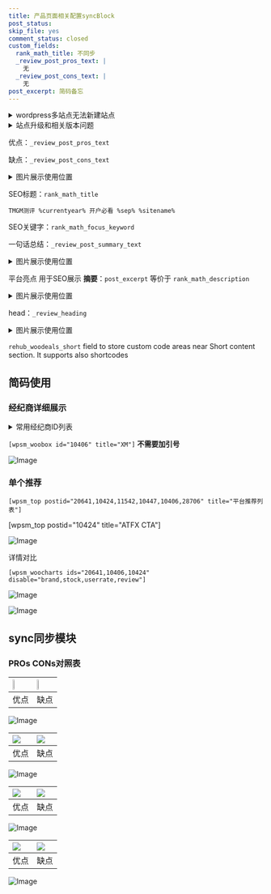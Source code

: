 ```yaml
---
title: 产品页面相关配置syncBlock
post_status: 
skip_file: yes
comment_status: closed
custom_fields:
  rank_math_title: 不同步
  _review_post_pros_text: |
    无
  _review_post_cons_text: |
    无
post_excerpt: 简码备忘
---
```

<details><summary>wordpress多站点无法新建站点</summary>

<li>和报错需要清理cookies一样的原因</li>
<li>wp-config.php里面<code>define( 'SUBDOMAIN_INSTALL', false );//子域名安装</code></li>
<li>新建子站点是用<code>define( 'SUBDOMAIN_INSTALL', true);//子域名安装</code> 完成以后，改成<code>false</code></li>
</details>

<details><summary>站点升级和相关版本问题</summary>

<p>wordpress：5.9.9
woocommerce：7.5.1
出现问题的地方：主题选项里面>><strong>Product layout >>compact style</strong></p>
<p>如何出现没有用过的字段 导致无法保存。先导出配置 然后进行修改，后面再次恢复即可。</p>
<p>出现部分字段无法显示时，需要返回默认布局后，对产品进行保存就好了。</p>
<p></p>
</details>

优点：`_review_post_pros_text`

缺点：`_review_post_cons_text`

<details><summary>图片展示使用位置</summary>

<img src="https://prod-files-secure.s3.us-west-2.amazonaws.com/39ed1227-6d7d-4570-be36-9ccd4a2c4241/f51d3d83-55d4-4bdf-9604-f37ec77ab556/Untitled.png?X-Amz-Algorithm=AWS4-HMAC-SHA256&X-Amz-Content-Sha256=UNSIGNED-PAYLOAD&X-Amz-Credential=ASIAZI2LB46625I5RP37%2F20250310%2Fus-west-2%2Fs3%2Faws4_request&X-Amz-Date=20250310T165526Z&X-Amz-Expires=3600&X-Amz-Security-Token=IQoJb3JpZ2luX2VjEEkaCXVzLXdlc3QtMiJGMEQCIHeV0YOjjhr4aSHSlv5eTlDsE1v6EX5gKB9ReZnbfbYGAiBe%2F3Z0WJ0BJ83RzWFqQkfO%2FQ7r0bolcmqmTrV8WqTdBSqIBAiS%2F%2F%2F%2F%2F%2F%2F%2F%2F%2F8BEAAaDDYzNzQyMzE4MzgwNSIM2DFZhLn8bsBpjYx8KtwDtMvOV%2FgDG3eb2rceJW4vFinUk3CiMuRrKKK%2B84TFXr3k1QgBEblQKESn0PZTHwYhudmuJ38QB6jDQ5%2FxUtnvdF0w2kbAuwZ68DOpAEnINbtCD7t7j1w4Pb8QPQqWLTWG0fgjCicHXhdqcf5Tb3RjxqxutnC5y0Rz3vku7sB9wuG2ASy%2F%2FSWDBr2yrlZF%2FpBFqHetGrDbGBUiWBWnozfYVoAT8GkeCKmofZI953bL0m5gVhcWDkSnl%2FImQKnp99tf8%2BMB7uQlwM3%2FQ2Jd5l5cEuumkFpBi5vGjLHwo6JcDhO5SJ%2B8R9aTrnrWP7JkYwov5AF9mIH3yv2%2F6edpRJYbRRikhtLrO5GWCwV4brTcbwqDsIG2tvsBlZdkfdVIib002%2F7DKtVYuNHakt%2BzUfLQQHnwXlCBg%2BmZ5HzqYdcrPzOIY2V71nqBM5ReEGWSXs9G%2FS5%2BdplzFCawV2el%2B43Lx7683MAGqa4WI0Bj3jmoYgoS48SJVv0YBBNrAD30T5r6APb7dV%2BndYz67F%2BDu%2FwmPDuxjW6IhGrBi4GYerRUFGufToNaLEP%2FjeeYUGQZ0w8KGiJnVKDUfe2WGJw48Dzwtj18METAXsjK6ypWAtlwCHkdK8I89x8625QGZnQwy6i8vgY6pgGq86tt3JrDWrXef15l2wDPrL3wInaeJafUlf8DnEeHU1N5oFidJ%2BUJy8DxAnSL6AC659Exp1WlyDCtw8QlenTIN4Jchc1CdDJLovXgFhmIhHmqU0Up6x3anZV0uB3ViH1zvt2oluwLidvAr9QxfsKBcWxFwzj%2FgdJDuyxWorL1BNCDMvKUdLk86EVuIBsBXg3D7ldLfHoeuUfBynICKvt3fTtt3U2y&X-Amz-Signature=d494bd38fffa0a601e4e39e940041b342de36be03151d2181df602c5f5a05442&X-Amz-SignedHeaders=host&x-id=GetObject" alt="Image">
</details>

SEO标题：`rank_math_title`

`TMGM测评 %currentyear% 开户必看 %sep% %sitename%`

SEO关键字：`rank_math_focus_keyword`

一句话总结：`_review_post_summary_text`

<details><summary>图片展示使用位置</summary>

<img src="https://prod-files-secure.s3.us-west-2.amazonaws.com/39ed1227-6d7d-4570-be36-9ccd4a2c4241/4b96a922-296c-4f4e-8630-d1c870cbce01/Untitled.png?X-Amz-Algorithm=AWS4-HMAC-SHA256&X-Amz-Content-Sha256=UNSIGNED-PAYLOAD&X-Amz-Credential=ASIAZI2LB46647A5AS4H%2F20250310%2Fus-west-2%2Fs3%2Faws4_request&X-Amz-Date=20250310T165526Z&X-Amz-Expires=3600&X-Amz-Security-Token=IQoJb3JpZ2luX2VjEEkaCXVzLXdlc3QtMiJHMEUCICBy4f3wwmJYpQFzvQOSkBY6rvi6nFY3jwtMQ99CtJWLAiEAxOYLuy97FNSo4mtKyZifQHfg35AU%2BYg%2F3cCb2szLniwqiAQIkv%2F%2F%2F%2F%2F%2F%2F%2F%2F%2FARAAGgw2Mzc0MjMxODM4MDUiDDwec63smcWgpHKB4SrcA7uP3fTbSAILMpWXlUGWVmE34j1HXChy864an47maTbUpSVHFJ8gIUcTbvrchZUoGFMhb9QR%2F0kuG%2BH48IeMuFEsR2GENVw%2FwwhxG7NzWvNTT%2FDyqFJKuKhDTLmMRvSY8xuqhjF9Plx6wmpd5ZcKiVOZfQYXabD85n%2Bk7GnzWvCoWVHq%2F1KNasGgREkfZeapBMwg0NdpW0%2FgekxekCXYUWJ%2BCTf2oZvOzpElF8X3i64tR3er9cR0ShnF6EUGU0gbJM7%2BX5N70Mp5rFao%2FWNs0AIypMoRYar%2FiHwxIX8iszhIIibFr7tw6A9HFp0FjxMdUUAOaORBjGF6kEB84FZs8C0llHnmSJl9BAnDJI5mTE3oYvQWMMGnBjlWh%2F8IKUOgXJg9aHMqm61oaKJ8P4MgOew3PYQEW%2BpEFjhE7QgOTKS26w9FqkU95mm26ISiL4aLnll9%2FURjBspb2GFa7JN7pwe%2BJ726fKQgcsQyMkoQHCMjFOrZ1HMARabOZG7V32jl%2BKlPWQMuMKskfhW0mkVSqcfqwSRvKGkKTnyFfRkS8WiwYfyIvujf0yPBuU4m0EN3o%2FTsehpDYTH2%2Bc42fyvGnF1S0R51i6G2Zb3T%2FfNVzJKOEs5qtI%2F5usQ8dwTqMLmovL4GOqUBWtRg7nndHDSNitYr8GYrNnS2orVvapjTsqqouFPlwIDTNjhTwuFq2ctka4J3wiohdWsPN6GIhbC69ftqttfWEeZrM%2BNtlE9UoFb43dHKE74y5eGWMnr%2Bg1IoRUycSKmAkoYR4QitclNi2bgee9xeGbOFxQ53HV1Q79x7Q6nqZRdxDiWRV7OdI2tiN8SdUR1nHI%2B7K9VISA2wP4dN4Ak2tXGhQskl&X-Amz-Signature=88ef42854333e39718f05eb8404b257f8030e8f4d094f26465bbc9e3a9064b34&X-Amz-SignedHeaders=host&x-id=GetObject" alt="Image">
</details>

平台亮点 用于SEO展示 **摘要**：`post_excerpt`  等价于 `rank_math_description`

<details><summary>图片展示使用位置</summary>

<img src="https://prod-files-secure.s3.us-west-2.amazonaws.com/39ed1227-6d7d-4570-be36-9ccd4a2c4241/1ee11f63-b60a-4dfe-a7a7-d58ff23b5d88/Untitled.png?X-Amz-Algorithm=AWS4-HMAC-SHA256&X-Amz-Content-Sha256=UNSIGNED-PAYLOAD&X-Amz-Credential=ASIAZI2LB466RYXO6JD3%2F20250310%2Fus-west-2%2Fs3%2Faws4_request&X-Amz-Date=20250310T165527Z&X-Amz-Expires=3600&X-Amz-Security-Token=IQoJb3JpZ2luX2VjEEkaCXVzLXdlc3QtMiJGMEQCIBPV5dVrL1IsfKOLDDcO0IG%2FeE23rS9eaqj3b8dBl4T3AiAmDcZ2huUAh%2B54JMzGQWmWlIUC1k7vsOCsCsDgVLHrZyqIBAiS%2F%2F%2F%2F%2F%2F%2F%2F%2F%2F8BEAAaDDYzNzQyMzE4MzgwNSIMFIErjrVnBQ8YXfw2KtwDkokp1OoVsFI7FYIQtqQz4ZtQoS7p0TTIw5nvcR4Mh57mtPokIX3ZEHUCtxkhND67O%2F2ZP%2FtoDbvt2FbxZo7VtDOQVfScbM3XUMZci6tqtqCGHtfxlBndoEOLGD3%2BNiglrZlqYfX6jy4xYlNZq3dMUMD%2F9TuV2e99f6U3tbBu5uV8sB9dqDmbEJ16BJ7%2FwL%2B6cmfjzcCXbikaFSs%2F6ScQw4%2FsWcBLxbfCOcBKOlP%2FWcxVUCSFNPGbsXw2NXv3U2z0XxcMcWHM2NTrPcLutdUi%2FPJz4fzAs8oErDa%2FkGqJqN55%2BTFThdwVOz0wdfjhQfqDYOTE3dbmP4bfMa%2BDN4%2BwoJ%2BdudCWwlFD7%2F51zAp5t1ToQKFkvcyNsHi0%2BmcA2g2oJ7%2F%2FNRzl1Af6cSPe8BTbD8Z5Ghjg98FkOhfT1IqU9bgL0YUBYQp6KuRww5W98P4vijDdiUteG6O%2B9yf5GLRn1IlIjaMfjHJmp1D9zE0qhMxJlWvWcoGb3uC83lVvhfZaVuHRLGg%2F5G9Dj6IMrYHmBRyPFfbNztC3XQpgGnSeVkniFkAR5yaTaJQSR1kwpA%2BiHLbqGw4wPtE1ZhCEDOlKZK5%2FSkPiziYdJqWJnGG7KBdwFoU5AenDtVJ2hC0w%2Fqi8vgY6pgHTY%2FC9fdcu%2BBodilKP7zw1%2BzWeRpjBBE%2FTt3BfCNv6%2Fk85%2BMJH8zE%2Ft0HWgZaLEz6slSm%2BGWcLu4%2FVQkGfK82npW8MmzOiOcpWsKOkxNVPtmhnWQab2qdiU9uFGI45yXM%2Bec6pydnORk5kccOfDNroofqDJRBUazgQzsndnF2hfGD7cNOPRl62Hmuqf5BCTxQ6kRU3xGalJegkcJHWnq5u7N%2FgLQUu&X-Amz-Signature=baaa287d551243cf5b60382ac4907e468edf96b03d3f55b6587468d4f3e5ec75&X-Amz-SignedHeaders=host&x-id=GetObject" alt="Image">
<img src="https://prod-files-secure.s3.us-west-2.amazonaws.com/39ed1227-6d7d-4570-be36-9ccd4a2c4241/ad4118b5-78d8-4fbe-801e-3b29b5d99c01/Untitled.png?X-Amz-Algorithm=AWS4-HMAC-SHA256&X-Amz-Content-Sha256=UNSIGNED-PAYLOAD&X-Amz-Credential=ASIAZI2LB466RYXO6JD3%2F20250310%2Fus-west-2%2Fs3%2Faws4_request&X-Amz-Date=20250310T165527Z&X-Amz-Expires=3600&X-Amz-Security-Token=IQoJb3JpZ2luX2VjEEkaCXVzLXdlc3QtMiJGMEQCIBPV5dVrL1IsfKOLDDcO0IG%2FeE23rS9eaqj3b8dBl4T3AiAmDcZ2huUAh%2B54JMzGQWmWlIUC1k7vsOCsCsDgVLHrZyqIBAiS%2F%2F%2F%2F%2F%2F%2F%2F%2F%2F8BEAAaDDYzNzQyMzE4MzgwNSIMFIErjrVnBQ8YXfw2KtwDkokp1OoVsFI7FYIQtqQz4ZtQoS7p0TTIw5nvcR4Mh57mtPokIX3ZEHUCtxkhND67O%2F2ZP%2FtoDbvt2FbxZo7VtDOQVfScbM3XUMZci6tqtqCGHtfxlBndoEOLGD3%2BNiglrZlqYfX6jy4xYlNZq3dMUMD%2F9TuV2e99f6U3tbBu5uV8sB9dqDmbEJ16BJ7%2FwL%2B6cmfjzcCXbikaFSs%2F6ScQw4%2FsWcBLxbfCOcBKOlP%2FWcxVUCSFNPGbsXw2NXv3U2z0XxcMcWHM2NTrPcLutdUi%2FPJz4fzAs8oErDa%2FkGqJqN55%2BTFThdwVOz0wdfjhQfqDYOTE3dbmP4bfMa%2BDN4%2BwoJ%2BdudCWwlFD7%2F51zAp5t1ToQKFkvcyNsHi0%2BmcA2g2oJ7%2F%2FNRzl1Af6cSPe8BTbD8Z5Ghjg98FkOhfT1IqU9bgL0YUBYQp6KuRww5W98P4vijDdiUteG6O%2B9yf5GLRn1IlIjaMfjHJmp1D9zE0qhMxJlWvWcoGb3uC83lVvhfZaVuHRLGg%2F5G9Dj6IMrYHmBRyPFfbNztC3XQpgGnSeVkniFkAR5yaTaJQSR1kwpA%2BiHLbqGw4wPtE1ZhCEDOlKZK5%2FSkPiziYdJqWJnGG7KBdwFoU5AenDtVJ2hC0w%2Fqi8vgY6pgHTY%2FC9fdcu%2BBodilKP7zw1%2BzWeRpjBBE%2FTt3BfCNv6%2Fk85%2BMJH8zE%2Ft0HWgZaLEz6slSm%2BGWcLu4%2FVQkGfK82npW8MmzOiOcpWsKOkxNVPtmhnWQab2qdiU9uFGI45yXM%2Bec6pydnORk5kccOfDNroofqDJRBUazgQzsndnF2hfGD7cNOPRl62Hmuqf5BCTxQ6kRU3xGalJegkcJHWnq5u7N%2FgLQUu&X-Amz-Signature=a95103913448eee6f4b510739c00941e93fa2ff553d96a037de96ef6585aeeb5&X-Amz-SignedHeaders=host&x-id=GetObject" alt="Image">
<img src="https://prod-files-secure.s3.us-west-2.amazonaws.com/39ed1227-6d7d-4570-be36-9ccd4a2c4241/a38cf7c9-a79c-4b64-9e94-13589fe0758b/Untitled.png?X-Amz-Algorithm=AWS4-HMAC-SHA256&X-Amz-Content-Sha256=UNSIGNED-PAYLOAD&X-Amz-Credential=ASIAZI2LB466RYXO6JD3%2F20250310%2Fus-west-2%2Fs3%2Faws4_request&X-Amz-Date=20250310T165527Z&X-Amz-Expires=3600&X-Amz-Security-Token=IQoJb3JpZ2luX2VjEEkaCXVzLXdlc3QtMiJGMEQCIBPV5dVrL1IsfKOLDDcO0IG%2FeE23rS9eaqj3b8dBl4T3AiAmDcZ2huUAh%2B54JMzGQWmWlIUC1k7vsOCsCsDgVLHrZyqIBAiS%2F%2F%2F%2F%2F%2F%2F%2F%2F%2F8BEAAaDDYzNzQyMzE4MzgwNSIMFIErjrVnBQ8YXfw2KtwDkokp1OoVsFI7FYIQtqQz4ZtQoS7p0TTIw5nvcR4Mh57mtPokIX3ZEHUCtxkhND67O%2F2ZP%2FtoDbvt2FbxZo7VtDOQVfScbM3XUMZci6tqtqCGHtfxlBndoEOLGD3%2BNiglrZlqYfX6jy4xYlNZq3dMUMD%2F9TuV2e99f6U3tbBu5uV8sB9dqDmbEJ16BJ7%2FwL%2B6cmfjzcCXbikaFSs%2F6ScQw4%2FsWcBLxbfCOcBKOlP%2FWcxVUCSFNPGbsXw2NXv3U2z0XxcMcWHM2NTrPcLutdUi%2FPJz4fzAs8oErDa%2FkGqJqN55%2BTFThdwVOz0wdfjhQfqDYOTE3dbmP4bfMa%2BDN4%2BwoJ%2BdudCWwlFD7%2F51zAp5t1ToQKFkvcyNsHi0%2BmcA2g2oJ7%2F%2FNRzl1Af6cSPe8BTbD8Z5Ghjg98FkOhfT1IqU9bgL0YUBYQp6KuRww5W98P4vijDdiUteG6O%2B9yf5GLRn1IlIjaMfjHJmp1D9zE0qhMxJlWvWcoGb3uC83lVvhfZaVuHRLGg%2F5G9Dj6IMrYHmBRyPFfbNztC3XQpgGnSeVkniFkAR5yaTaJQSR1kwpA%2BiHLbqGw4wPtE1ZhCEDOlKZK5%2FSkPiziYdJqWJnGG7KBdwFoU5AenDtVJ2hC0w%2Fqi8vgY6pgHTY%2FC9fdcu%2BBodilKP7zw1%2BzWeRpjBBE%2FTt3BfCNv6%2Fk85%2BMJH8zE%2Ft0HWgZaLEz6slSm%2BGWcLu4%2FVQkGfK82npW8MmzOiOcpWsKOkxNVPtmhnWQab2qdiU9uFGI45yXM%2Bec6pydnORk5kccOfDNroofqDJRBUazgQzsndnF2hfGD7cNOPRl62Hmuqf5BCTxQ6kRU3xGalJegkcJHWnq5u7N%2FgLQUu&X-Amz-Signature=09e1da7f976f54c1c93be8de07769d2fc8235e6306bd3c7f8d36f19553419284&X-Amz-SignedHeaders=host&x-id=GetObject" alt="Image">
<img src="https://prod-files-secure.s3.us-west-2.amazonaws.com/39ed1227-6d7d-4570-be36-9ccd4a2c4241/7da6fc1e-d2ac-42ae-8c75-cb5749aa18f6/Untitled.png?X-Amz-Algorithm=AWS4-HMAC-SHA256&X-Amz-Content-Sha256=UNSIGNED-PAYLOAD&X-Amz-Credential=ASIAZI2LB466RYXO6JD3%2F20250310%2Fus-west-2%2Fs3%2Faws4_request&X-Amz-Date=20250310T165527Z&X-Amz-Expires=3600&X-Amz-Security-Token=IQoJb3JpZ2luX2VjEEkaCXVzLXdlc3QtMiJGMEQCIBPV5dVrL1IsfKOLDDcO0IG%2FeE23rS9eaqj3b8dBl4T3AiAmDcZ2huUAh%2B54JMzGQWmWlIUC1k7vsOCsCsDgVLHrZyqIBAiS%2F%2F%2F%2F%2F%2F%2F%2F%2F%2F8BEAAaDDYzNzQyMzE4MzgwNSIMFIErjrVnBQ8YXfw2KtwDkokp1OoVsFI7FYIQtqQz4ZtQoS7p0TTIw5nvcR4Mh57mtPokIX3ZEHUCtxkhND67O%2F2ZP%2FtoDbvt2FbxZo7VtDOQVfScbM3XUMZci6tqtqCGHtfxlBndoEOLGD3%2BNiglrZlqYfX6jy4xYlNZq3dMUMD%2F9TuV2e99f6U3tbBu5uV8sB9dqDmbEJ16BJ7%2FwL%2B6cmfjzcCXbikaFSs%2F6ScQw4%2FsWcBLxbfCOcBKOlP%2FWcxVUCSFNPGbsXw2NXv3U2z0XxcMcWHM2NTrPcLutdUi%2FPJz4fzAs8oErDa%2FkGqJqN55%2BTFThdwVOz0wdfjhQfqDYOTE3dbmP4bfMa%2BDN4%2BwoJ%2BdudCWwlFD7%2F51zAp5t1ToQKFkvcyNsHi0%2BmcA2g2oJ7%2F%2FNRzl1Af6cSPe8BTbD8Z5Ghjg98FkOhfT1IqU9bgL0YUBYQp6KuRww5W98P4vijDdiUteG6O%2B9yf5GLRn1IlIjaMfjHJmp1D9zE0qhMxJlWvWcoGb3uC83lVvhfZaVuHRLGg%2F5G9Dj6IMrYHmBRyPFfbNztC3XQpgGnSeVkniFkAR5yaTaJQSR1kwpA%2BiHLbqGw4wPtE1ZhCEDOlKZK5%2FSkPiziYdJqWJnGG7KBdwFoU5AenDtVJ2hC0w%2Fqi8vgY6pgHTY%2FC9fdcu%2BBodilKP7zw1%2BzWeRpjBBE%2FTt3BfCNv6%2Fk85%2BMJH8zE%2Ft0HWgZaLEz6slSm%2BGWcLu4%2FVQkGfK82npW8MmzOiOcpWsKOkxNVPtmhnWQab2qdiU9uFGI45yXM%2Bec6pydnORk5kccOfDNroofqDJRBUazgQzsndnF2hfGD7cNOPRl62Hmuqf5BCTxQ6kRU3xGalJegkcJHWnq5u7N%2FgLQUu&X-Amz-Signature=5f7b0ed78d5dfd4aa9cfe60eea62e0738620676f45c98184a8e7f5cd4cc02e31&X-Amz-SignedHeaders=host&x-id=GetObject" alt="Image">
<img src="https://prod-files-secure.s3.us-west-2.amazonaws.com/39ed1227-6d7d-4570-be36-9ccd4a2c4241/7e97f40a-eaee-47f5-b2f9-475f96808fa7/Untitled.png?X-Amz-Algorithm=AWS4-HMAC-SHA256&X-Amz-Content-Sha256=UNSIGNED-PAYLOAD&X-Amz-Credential=ASIAZI2LB466RYXO6JD3%2F20250310%2Fus-west-2%2Fs3%2Faws4_request&X-Amz-Date=20250310T165527Z&X-Amz-Expires=3600&X-Amz-Security-Token=IQoJb3JpZ2luX2VjEEkaCXVzLXdlc3QtMiJGMEQCIBPV5dVrL1IsfKOLDDcO0IG%2FeE23rS9eaqj3b8dBl4T3AiAmDcZ2huUAh%2B54JMzGQWmWlIUC1k7vsOCsCsDgVLHrZyqIBAiS%2F%2F%2F%2F%2F%2F%2F%2F%2F%2F8BEAAaDDYzNzQyMzE4MzgwNSIMFIErjrVnBQ8YXfw2KtwDkokp1OoVsFI7FYIQtqQz4ZtQoS7p0TTIw5nvcR4Mh57mtPokIX3ZEHUCtxkhND67O%2F2ZP%2FtoDbvt2FbxZo7VtDOQVfScbM3XUMZci6tqtqCGHtfxlBndoEOLGD3%2BNiglrZlqYfX6jy4xYlNZq3dMUMD%2F9TuV2e99f6U3tbBu5uV8sB9dqDmbEJ16BJ7%2FwL%2B6cmfjzcCXbikaFSs%2F6ScQw4%2FsWcBLxbfCOcBKOlP%2FWcxVUCSFNPGbsXw2NXv3U2z0XxcMcWHM2NTrPcLutdUi%2FPJz4fzAs8oErDa%2FkGqJqN55%2BTFThdwVOz0wdfjhQfqDYOTE3dbmP4bfMa%2BDN4%2BwoJ%2BdudCWwlFD7%2F51zAp5t1ToQKFkvcyNsHi0%2BmcA2g2oJ7%2F%2FNRzl1Af6cSPe8BTbD8Z5Ghjg98FkOhfT1IqU9bgL0YUBYQp6KuRww5W98P4vijDdiUteG6O%2B9yf5GLRn1IlIjaMfjHJmp1D9zE0qhMxJlWvWcoGb3uC83lVvhfZaVuHRLGg%2F5G9Dj6IMrYHmBRyPFfbNztC3XQpgGnSeVkniFkAR5yaTaJQSR1kwpA%2BiHLbqGw4wPtE1ZhCEDOlKZK5%2FSkPiziYdJqWJnGG7KBdwFoU5AenDtVJ2hC0w%2Fqi8vgY6pgHTY%2FC9fdcu%2BBodilKP7zw1%2BzWeRpjBBE%2FTt3BfCNv6%2Fk85%2BMJH8zE%2Ft0HWgZaLEz6slSm%2BGWcLu4%2FVQkGfK82npW8MmzOiOcpWsKOkxNVPtmhnWQab2qdiU9uFGI45yXM%2Bec6pydnORk5kccOfDNroofqDJRBUazgQzsndnF2hfGD7cNOPRl62Hmuqf5BCTxQ6kRU3xGalJegkcJHWnq5u7N%2FgLQUu&X-Amz-Signature=fb9729a5d3fa016474510c49b0d02132cb4fbbfab685bb80d49fb0c31c36201f&X-Amz-SignedHeaders=host&x-id=GetObject" alt="Image">
</details>

head：`_review_heading`

<details><summary>图片展示使用位置</summary>

<img src="https://prod-files-secure.s3.us-west-2.amazonaws.com/39ed1227-6d7d-4570-be36-9ccd4a2c4241/3a4650ad-9887-415c-889a-edd51fa54f27/Untitled.png?X-Amz-Algorithm=AWS4-HMAC-SHA256&X-Amz-Content-Sha256=UNSIGNED-PAYLOAD&X-Amz-Credential=ASIAZI2LB4665T2HWSSM%2F20250310%2Fus-west-2%2Fs3%2Faws4_request&X-Amz-Date=20250310T165527Z&X-Amz-Expires=3600&X-Amz-Security-Token=IQoJb3JpZ2luX2VjEEkaCXVzLXdlc3QtMiJHMEUCIE8BqCTDbjn30JHtBTIMmFio9ScZjWxmvd6INYDUVeXNAiEAvSN9NF0XlsGXRxf%2BBaQdoaUEfR%2BCnnGMWr2sln7hPYEqiAQIkv%2F%2F%2F%2F%2F%2F%2F%2F%2F%2FARAAGgw2Mzc0MjMxODM4MDUiDJFtLGOtQt2sE6z64yrcA7q%2FqNVamyaiSVhdFSa06CGsTG6ZAHOQoLPJIpEHN93vMKx93fFFEtTcij4SKoUs08vdRiAF4L0krEVoeww5Cq8P6DqayDoX9OnATCOevO3fzjk6NQjnkIGi9ydLYavcnRhMbw6bXBLWmriH3KTxjxXL9%2BCsXItyLpAQTvblzxNZwaHWQNKe76UDh5B7emtMdKeXCdIbCURppR5M%2B0h7Kplb%2B5p9Vjsg9hoE89KDIf1bTGBdcCZrS%2FP5zaQ5q%2FOej8esee3q%2Bnu1emvZKQUUmOSxM0SBUk15Q2%2BoKGEr4W16uNOycP4lIgaUQIE9s9rNa0BK%2BMCRY0YmY3XQL0AXdmAuQJrUDjJdtQwBLbayxq6wpbMsxn780Mv47uuAkFn18mavRz5nh7Vae5M2JHXIwSdFdyTzcZs%2FmE%2Fmt4qjpyK9tecHEJ9lIbqklx%2BlOG9A%2Fcpf7iuNm%2BpKD2zgXHdwYMDUOjdwKWNQHk8N9%2Fr%2F8U4%2FtcpJ73irfC6eyrJyO3rYVEAiozV%2F6%2BSY7hWqDFkrQkijuCZ%2FRYahYlC7bTbTXvVlPXoGW6jiQWtVshD4BhjnrbU0IVWDwvHGXhB4PT2N54A3OkoHnFQnSYH1QY%2FbSlCaBbh1VFZzJUZwUPs9MIqpvL4GOqUBQWXiILmO1djS%2BL1FzARiIkulKpRj3K%2F5UZwoWuTZ8yeXrSkDNjtVy0HB39ZmNrRr9cMNVAB9iCcln9atFrR6myydDvWO9w2rD2fsyTc6pzSKaRMXAZIq5xMXSx7JEiPuGtNB6KyDcMyTtxJgflg2CBwDSqaLImk%2B903ccKPvFCrV2PaeTeckIOeis1BamA3T0j0%2Fgd5Egsq6vS7xLNd7%2BfAH6kRl&X-Amz-Signature=7363a35ba72a72df01aa72d74aef3c6dfefe40242ae096a0fc13d3647dc96f8b&X-Amz-SignedHeaders=host&x-id=GetObject" alt="Image">
</details>

`rehub_woodeals_short`	field to store custom code areas near Short content section. It supports also shortcodes



## 简码使用

### 经纪商详细展示

<details><summary>常用经纪商ID列表</summary>

<pre><code class="php">嘉盛 ===> 20641  [wpsm_woobox id="20641" title="嘉盛"]
易信easymarkets ===> 11542  [wpsm_woobox id="11542" title="易信easymarkets"]
ATFX外汇 ===> 10424  [wpsm_woobox id="10424" title="ATFX"]
XM ===> 10406  [wpsm_woobox id="10406" title="XM"]
TMGM ===> 29622  [wpsm_woobox id="29622" title="TMGM"]
HYCM ===> 10447  [wpsm_woobox id="10447" title="HYCM"]
fpmarkets澳福外汇 ===> 20639  [wpsm_woobox id="20639" title="fpmarkets澳福外汇"]</code></pre>
</details>

`[wpsm_woobox id="10406" title="XM"]` **不需要加引号**

![Image](https://prod-files-secure.s3.us-west-2.amazonaws.com/39ed1227-6d7d-4570-be36-9ccd4a2c4241/4f898f9d-0fa7-4e43-acd3-ac6bc7be575a/Untitled.png?X-Amz-Algorithm=AWS4-HMAC-SHA256&X-Amz-Content-Sha256=UNSIGNED-PAYLOAD&X-Amz-Credential=ASIAZI2LB466YIIEOW5J%2F20250310%2Fus-west-2%2Fs3%2Faws4_request&X-Amz-Date=20250310T165524Z&X-Amz-Expires=3600&X-Amz-Security-Token=IQoJb3JpZ2luX2VjEEkaCXVzLXdlc3QtMiJGMEQCIDcxBzqfg5%2BWdPk9p60sR%2FXQa5rgnny3u%2BlYtITrCe%2BFAiAlZX0s8QgY8Lx3qzNOlxDsE27z5bPJ71mCADa%2BXza%2BIyqIBAiS%2F%2F%2F%2F%2F%2F%2F%2F%2F%2F8BEAAaDDYzNzQyMzE4MzgwNSIMmTNYSRErAmFYgrrGKtwDDthoi09cvDNw7xA6uXAaBriL90XR%2FmkL2dY%2FVjvZZ3IK13QSkxGHHA2xjAKV15xsCzOnHPZbzQp93NoyX%2FW3k2yaSyWE3hHC%2BIGBhaHwdvzEMPUksYo4X%2BUg2WJSoeL8H%2BLSkz83LhDgzRu%2FBsKogIb57Ako31tybh5ZI4qVdhc25dAYq5NsNRKysjbPCoe9ctROC59pUjszbRzpGPSk5nuRisrh7q3ujGwEeAsqbkkBaqM7RSiC1jVIhVevQdlh3m2LW2t0ppaJSm51QDQrSISOYWPMtS6%2BhsJZSPLYxjiFdNcpf%2FMAK4Ckar0KA1kOP7Z4Hq4haQxlYKpN1xHVWAU4N9y9G7lXA%2B49U36sPPyOoH5aMaWkkOJwLgVbn0ZUHjN3xcu3Q5KeEeVH3b2CqjhA%2F2WkURgzLHCphymwCXR9ZMpCcGglyh7Wv6PqWSNkz1m8KXC5q84rHew8MvvzwSAh79Mwuvv3v87Ewq9NpithcHb37FpDiYsi0B9TXIQyoA0jASvAophawRc1zcf1LOhlqLARJZc7cIlwdTYhTnqKS%2FyZBGTaYTSTaRfLOXN8BeS8P3OboHeE7cw%2F%2F38an5%2FeSxM7r2zxRq3b0dvZacezreCXLi4i4Vj2HRIwxKi8vgY6pgGdaFiL0aYKblr0N19f157kte6B2jjeZrxTd6P5m7EV%2FLrVx520gMw%2BAGYBmTXoIwdUBLiPieoc8Mm5ZcEYUUZx6sTzWy7o0chLuEMAJCKHUoBsOJtGHkF52By4TWSGkJL09ZYLdalD5m4jU6%2Bt1vWZE3HA%2BEi8EFWEUYviQD%2FND7G3tzG7ZiCNwRRfrS7Nv2zRIPvKWIihLZ1dzylvFLeRxl6afUc9&X-Amz-Signature=5c8975c091916e5149fe99c760707d852b719bed8459631059d2dcc141507eed&X-Amz-SignedHeaders=host&x-id=GetObject)

### 单个推荐
`[wpsm_top postid="20641,10424,11542,10447,10406,28706" title="平台推荐列表"]`

[wpsm_top postid="10424" title="ATFX CTA"]

![Image](https://prod-files-secure.s3.us-west-2.amazonaws.com/39ed1227-6d7d-4570-be36-9ccd4a2c4241/5ac620dc-51a8-48b6-b55d-91f47299193c/Untitled.png?X-Amz-Algorithm=AWS4-HMAC-SHA256&X-Amz-Content-Sha256=UNSIGNED-PAYLOAD&X-Amz-Credential=ASIAZI2LB466YIIEOW5J%2F20250310%2Fus-west-2%2Fs3%2Faws4_request&X-Amz-Date=20250310T165524Z&X-Amz-Expires=3600&X-Amz-Security-Token=IQoJb3JpZ2luX2VjEEkaCXVzLXdlc3QtMiJGMEQCIDcxBzqfg5%2BWdPk9p60sR%2FXQa5rgnny3u%2BlYtITrCe%2BFAiAlZX0s8QgY8Lx3qzNOlxDsE27z5bPJ71mCADa%2BXza%2BIyqIBAiS%2F%2F%2F%2F%2F%2F%2F%2F%2F%2F8BEAAaDDYzNzQyMzE4MzgwNSIMmTNYSRErAmFYgrrGKtwDDthoi09cvDNw7xA6uXAaBriL90XR%2FmkL2dY%2FVjvZZ3IK13QSkxGHHA2xjAKV15xsCzOnHPZbzQp93NoyX%2FW3k2yaSyWE3hHC%2BIGBhaHwdvzEMPUksYo4X%2BUg2WJSoeL8H%2BLSkz83LhDgzRu%2FBsKogIb57Ako31tybh5ZI4qVdhc25dAYq5NsNRKysjbPCoe9ctROC59pUjszbRzpGPSk5nuRisrh7q3ujGwEeAsqbkkBaqM7RSiC1jVIhVevQdlh3m2LW2t0ppaJSm51QDQrSISOYWPMtS6%2BhsJZSPLYxjiFdNcpf%2FMAK4Ckar0KA1kOP7Z4Hq4haQxlYKpN1xHVWAU4N9y9G7lXA%2B49U36sPPyOoH5aMaWkkOJwLgVbn0ZUHjN3xcu3Q5KeEeVH3b2CqjhA%2F2WkURgzLHCphymwCXR9ZMpCcGglyh7Wv6PqWSNkz1m8KXC5q84rHew8MvvzwSAh79Mwuvv3v87Ewq9NpithcHb37FpDiYsi0B9TXIQyoA0jASvAophawRc1zcf1LOhlqLARJZc7cIlwdTYhTnqKS%2FyZBGTaYTSTaRfLOXN8BeS8P3OboHeE7cw%2F%2F38an5%2FeSxM7r2zxRq3b0dvZacezreCXLi4i4Vj2HRIwxKi8vgY6pgGdaFiL0aYKblr0N19f157kte6B2jjeZrxTd6P5m7EV%2FLrVx520gMw%2BAGYBmTXoIwdUBLiPieoc8Mm5ZcEYUUZx6sTzWy7o0chLuEMAJCKHUoBsOJtGHkF52By4TWSGkJL09ZYLdalD5m4jU6%2Bt1vWZE3HA%2BEi8EFWEUYviQD%2FND7G3tzG7ZiCNwRRfrS7Nv2zRIPvKWIihLZ1dzylvFLeRxl6afUc9&X-Amz-Signature=09b78eae7f2726f99435bcd1d8a40ccb080b13a6a34f5f9a9f83256aab4c414a&X-Amz-SignedHeaders=host&x-id=GetObject)

详情对比

`[wpsm_woocharts ids="20641,10406,10424" disable="brand,stock,userrate,review"]`

![Image](https://prod-files-secure.s3.us-west-2.amazonaws.com/39ed1227-6d7d-4570-be36-9ccd4a2c4241/bf3ba45f-b9f3-4295-8aef-b4a495fd25f4/Untitled.png?X-Amz-Algorithm=AWS4-HMAC-SHA256&X-Amz-Content-Sha256=UNSIGNED-PAYLOAD&X-Amz-Credential=ASIAZI2LB466YIIEOW5J%2F20250310%2Fus-west-2%2Fs3%2Faws4_request&X-Amz-Date=20250310T165524Z&X-Amz-Expires=3600&X-Amz-Security-Token=IQoJb3JpZ2luX2VjEEkaCXVzLXdlc3QtMiJGMEQCIDcxBzqfg5%2BWdPk9p60sR%2FXQa5rgnny3u%2BlYtITrCe%2BFAiAlZX0s8QgY8Lx3qzNOlxDsE27z5bPJ71mCADa%2BXza%2BIyqIBAiS%2F%2F%2F%2F%2F%2F%2F%2F%2F%2F8BEAAaDDYzNzQyMzE4MzgwNSIMmTNYSRErAmFYgrrGKtwDDthoi09cvDNw7xA6uXAaBriL90XR%2FmkL2dY%2FVjvZZ3IK13QSkxGHHA2xjAKV15xsCzOnHPZbzQp93NoyX%2FW3k2yaSyWE3hHC%2BIGBhaHwdvzEMPUksYo4X%2BUg2WJSoeL8H%2BLSkz83LhDgzRu%2FBsKogIb57Ako31tybh5ZI4qVdhc25dAYq5NsNRKysjbPCoe9ctROC59pUjszbRzpGPSk5nuRisrh7q3ujGwEeAsqbkkBaqM7RSiC1jVIhVevQdlh3m2LW2t0ppaJSm51QDQrSISOYWPMtS6%2BhsJZSPLYxjiFdNcpf%2FMAK4Ckar0KA1kOP7Z4Hq4haQxlYKpN1xHVWAU4N9y9G7lXA%2B49U36sPPyOoH5aMaWkkOJwLgVbn0ZUHjN3xcu3Q5KeEeVH3b2CqjhA%2F2WkURgzLHCphymwCXR9ZMpCcGglyh7Wv6PqWSNkz1m8KXC5q84rHew8MvvzwSAh79Mwuvv3v87Ewq9NpithcHb37FpDiYsi0B9TXIQyoA0jASvAophawRc1zcf1LOhlqLARJZc7cIlwdTYhTnqKS%2FyZBGTaYTSTaRfLOXN8BeS8P3OboHeE7cw%2F%2F38an5%2FeSxM7r2zxRq3b0dvZacezreCXLi4i4Vj2HRIwxKi8vgY6pgGdaFiL0aYKblr0N19f157kte6B2jjeZrxTd6P5m7EV%2FLrVx520gMw%2BAGYBmTXoIwdUBLiPieoc8Mm5ZcEYUUZx6sTzWy7o0chLuEMAJCKHUoBsOJtGHkF52By4TWSGkJL09ZYLdalD5m4jU6%2Bt1vWZE3HA%2BEi8EFWEUYviQD%2FND7G3tzG7ZiCNwRRfrS7Nv2zRIPvKWIihLZ1dzylvFLeRxl6afUc9&X-Amz-Signature=f07f44075a49764e2c6a34eb8a7b9d8b08fd79bb9f9886d2005a0758219585f5&X-Amz-SignedHeaders=host&x-id=GetObject)

![Image](https://prod-files-secure.s3.us-west-2.amazonaws.com/39ed1227-6d7d-4570-be36-9ccd4a2c4241/30bc56ef-f383-4b48-9768-2ebc9e436ec0/Untitled.png?X-Amz-Algorithm=AWS4-HMAC-SHA256&X-Amz-Content-Sha256=UNSIGNED-PAYLOAD&X-Amz-Credential=ASIAZI2LB466YIIEOW5J%2F20250310%2Fus-west-2%2Fs3%2Faws4_request&X-Amz-Date=20250310T165524Z&X-Amz-Expires=3600&X-Amz-Security-Token=IQoJb3JpZ2luX2VjEEkaCXVzLXdlc3QtMiJGMEQCIDcxBzqfg5%2BWdPk9p60sR%2FXQa5rgnny3u%2BlYtITrCe%2BFAiAlZX0s8QgY8Lx3qzNOlxDsE27z5bPJ71mCADa%2BXza%2BIyqIBAiS%2F%2F%2F%2F%2F%2F%2F%2F%2F%2F8BEAAaDDYzNzQyMzE4MzgwNSIMmTNYSRErAmFYgrrGKtwDDthoi09cvDNw7xA6uXAaBriL90XR%2FmkL2dY%2FVjvZZ3IK13QSkxGHHA2xjAKV15xsCzOnHPZbzQp93NoyX%2FW3k2yaSyWE3hHC%2BIGBhaHwdvzEMPUksYo4X%2BUg2WJSoeL8H%2BLSkz83LhDgzRu%2FBsKogIb57Ako31tybh5ZI4qVdhc25dAYq5NsNRKysjbPCoe9ctROC59pUjszbRzpGPSk5nuRisrh7q3ujGwEeAsqbkkBaqM7RSiC1jVIhVevQdlh3m2LW2t0ppaJSm51QDQrSISOYWPMtS6%2BhsJZSPLYxjiFdNcpf%2FMAK4Ckar0KA1kOP7Z4Hq4haQxlYKpN1xHVWAU4N9y9G7lXA%2B49U36sPPyOoH5aMaWkkOJwLgVbn0ZUHjN3xcu3Q5KeEeVH3b2CqjhA%2F2WkURgzLHCphymwCXR9ZMpCcGglyh7Wv6PqWSNkz1m8KXC5q84rHew8MvvzwSAh79Mwuvv3v87Ewq9NpithcHb37FpDiYsi0B9TXIQyoA0jASvAophawRc1zcf1LOhlqLARJZc7cIlwdTYhTnqKS%2FyZBGTaYTSTaRfLOXN8BeS8P3OboHeE7cw%2F%2F38an5%2FeSxM7r2zxRq3b0dvZacezreCXLi4i4Vj2HRIwxKi8vgY6pgGdaFiL0aYKblr0N19f157kte6B2jjeZrxTd6P5m7EV%2FLrVx520gMw%2BAGYBmTXoIwdUBLiPieoc8Mm5ZcEYUUZx6sTzWy7o0chLuEMAJCKHUoBsOJtGHkF52By4TWSGkJL09ZYLdalD5m4jU6%2Bt1vWZE3HA%2BEi8EFWEUYviQD%2FND7G3tzG7ZiCNwRRfrS7Nv2zRIPvKWIihLZ1dzylvFLeRxl6afUc9&X-Amz-Signature=13c44aed7aeea91a94a46ca1a2138849479baa30614af1c06f52e9d3b11c3037&X-Amz-SignedHeaders=host&x-id=GetObject)

## sync同步模块

### PROs CONs对照表

| <img src="https://cdn.ifttt.fun/gh/jarlin8/OSS@main/icons/customize/pros.svg" height="auto" width="37.3%"> | <img src="https://cdn.ifttt.fun/gh/jarlin8/OSS@main/icons/customize/cons.svg" height="auto" width="28.8%"> |
| :--- | :--- |
| 优点 | 缺点 |

![Image](https://prod-files-secure.s3.us-west-2.amazonaws.com/39ed1227-6d7d-4570-be36-9ccd4a2c4241/8742b755-dfb5-4004-9a5f-d6e561664bd8/Untitled.png?X-Amz-Algorithm=AWS4-HMAC-SHA256&X-Amz-Content-Sha256=UNSIGNED-PAYLOAD&X-Amz-Credential=ASIAZI2LB466YIIEOW5J%2F20250310%2Fus-west-2%2Fs3%2Faws4_request&X-Amz-Date=20250310T165524Z&X-Amz-Expires=3600&X-Amz-Security-Token=IQoJb3JpZ2luX2VjEEkaCXVzLXdlc3QtMiJGMEQCIDcxBzqfg5%2BWdPk9p60sR%2FXQa5rgnny3u%2BlYtITrCe%2BFAiAlZX0s8QgY8Lx3qzNOlxDsE27z5bPJ71mCADa%2BXza%2BIyqIBAiS%2F%2F%2F%2F%2F%2F%2F%2F%2F%2F8BEAAaDDYzNzQyMzE4MzgwNSIMmTNYSRErAmFYgrrGKtwDDthoi09cvDNw7xA6uXAaBriL90XR%2FmkL2dY%2FVjvZZ3IK13QSkxGHHA2xjAKV15xsCzOnHPZbzQp93NoyX%2FW3k2yaSyWE3hHC%2BIGBhaHwdvzEMPUksYo4X%2BUg2WJSoeL8H%2BLSkz83LhDgzRu%2FBsKogIb57Ako31tybh5ZI4qVdhc25dAYq5NsNRKysjbPCoe9ctROC59pUjszbRzpGPSk5nuRisrh7q3ujGwEeAsqbkkBaqM7RSiC1jVIhVevQdlh3m2LW2t0ppaJSm51QDQrSISOYWPMtS6%2BhsJZSPLYxjiFdNcpf%2FMAK4Ckar0KA1kOP7Z4Hq4haQxlYKpN1xHVWAU4N9y9G7lXA%2B49U36sPPyOoH5aMaWkkOJwLgVbn0ZUHjN3xcu3Q5KeEeVH3b2CqjhA%2F2WkURgzLHCphymwCXR9ZMpCcGglyh7Wv6PqWSNkz1m8KXC5q84rHew8MvvzwSAh79Mwuvv3v87Ewq9NpithcHb37FpDiYsi0B9TXIQyoA0jASvAophawRc1zcf1LOhlqLARJZc7cIlwdTYhTnqKS%2FyZBGTaYTSTaRfLOXN8BeS8P3OboHeE7cw%2F%2F38an5%2FeSxM7r2zxRq3b0dvZacezreCXLi4i4Vj2HRIwxKi8vgY6pgGdaFiL0aYKblr0N19f157kte6B2jjeZrxTd6P5m7EV%2FLrVx520gMw%2BAGYBmTXoIwdUBLiPieoc8Mm5ZcEYUUZx6sTzWy7o0chLuEMAJCKHUoBsOJtGHkF52By4TWSGkJL09ZYLdalD5m4jU6%2Bt1vWZE3HA%2BEi8EFWEUYviQD%2FND7G3tzG7ZiCNwRRfrS7Nv2zRIPvKWIihLZ1dzylvFLeRxl6afUc9&X-Amz-Signature=7bcfee0d6aa6836c9c9c7b35ddf939a41bbd1bf637d25abeefde031305f6a0ce&X-Amz-SignedHeaders=host&x-id=GetObject)

| <img src="https://cdn.ifttt.fun/gh/jarlin8/OSS@main/icons/customize/pros1.svg" height="auto"> | <img src="https://cdn.ifttt.fun/gh/jarlin8/OSS@main/icons/customize/cons1.svg" height="auto"> |
| :--- | :--- |
| 优点 | 缺点 |

![Image](https://prod-files-secure.s3.us-west-2.amazonaws.com/39ed1227-6d7d-4570-be36-9ccd4a2c4241/806358f8-c9c4-4e17-bb35-c6c76a5397a5/Untitled.png?X-Amz-Algorithm=AWS4-HMAC-SHA256&X-Amz-Content-Sha256=UNSIGNED-PAYLOAD&X-Amz-Credential=ASIAZI2LB466YIIEOW5J%2F20250310%2Fus-west-2%2Fs3%2Faws4_request&X-Amz-Date=20250310T165524Z&X-Amz-Expires=3600&X-Amz-Security-Token=IQoJb3JpZ2luX2VjEEkaCXVzLXdlc3QtMiJGMEQCIDcxBzqfg5%2BWdPk9p60sR%2FXQa5rgnny3u%2BlYtITrCe%2BFAiAlZX0s8QgY8Lx3qzNOlxDsE27z5bPJ71mCADa%2BXza%2BIyqIBAiS%2F%2F%2F%2F%2F%2F%2F%2F%2F%2F8BEAAaDDYzNzQyMzE4MzgwNSIMmTNYSRErAmFYgrrGKtwDDthoi09cvDNw7xA6uXAaBriL90XR%2FmkL2dY%2FVjvZZ3IK13QSkxGHHA2xjAKV15xsCzOnHPZbzQp93NoyX%2FW3k2yaSyWE3hHC%2BIGBhaHwdvzEMPUksYo4X%2BUg2WJSoeL8H%2BLSkz83LhDgzRu%2FBsKogIb57Ako31tybh5ZI4qVdhc25dAYq5NsNRKysjbPCoe9ctROC59pUjszbRzpGPSk5nuRisrh7q3ujGwEeAsqbkkBaqM7RSiC1jVIhVevQdlh3m2LW2t0ppaJSm51QDQrSISOYWPMtS6%2BhsJZSPLYxjiFdNcpf%2FMAK4Ckar0KA1kOP7Z4Hq4haQxlYKpN1xHVWAU4N9y9G7lXA%2B49U36sPPyOoH5aMaWkkOJwLgVbn0ZUHjN3xcu3Q5KeEeVH3b2CqjhA%2F2WkURgzLHCphymwCXR9ZMpCcGglyh7Wv6PqWSNkz1m8KXC5q84rHew8MvvzwSAh79Mwuvv3v87Ewq9NpithcHb37FpDiYsi0B9TXIQyoA0jASvAophawRc1zcf1LOhlqLARJZc7cIlwdTYhTnqKS%2FyZBGTaYTSTaRfLOXN8BeS8P3OboHeE7cw%2F%2F38an5%2FeSxM7r2zxRq3b0dvZacezreCXLi4i4Vj2HRIwxKi8vgY6pgGdaFiL0aYKblr0N19f157kte6B2jjeZrxTd6P5m7EV%2FLrVx520gMw%2BAGYBmTXoIwdUBLiPieoc8Mm5ZcEYUUZx6sTzWy7o0chLuEMAJCKHUoBsOJtGHkF52By4TWSGkJL09ZYLdalD5m4jU6%2Bt1vWZE3HA%2BEi8EFWEUYviQD%2FND7G3tzG7ZiCNwRRfrS7Nv2zRIPvKWIihLZ1dzylvFLeRxl6afUc9&X-Amz-Signature=251a4202dc327e90122bcbc0e12a32265da8d92d396e9a98b2149c1f8e4c640d&X-Amz-SignedHeaders=host&x-id=GetObject)

| <img src="https://cdn.ifttt.fun/gh/jarlin8/OSS@main/icons/customize/pros2.svg" height="auto"> | <img src="https://cdn.ifttt.fun/gh/jarlin8/OSS@main/icons/customize/cons2.svg" height="auto"> |
| :--- | :--- |
| 优点 | 缺点 |

![Image](https://prod-files-secure.s3.us-west-2.amazonaws.com/39ed1227-6d7d-4570-be36-9ccd4a2c4241/a9245ec9-70dd-4005-b534-0d54315fc5f3/Untitled.png?X-Amz-Algorithm=AWS4-HMAC-SHA256&X-Amz-Content-Sha256=UNSIGNED-PAYLOAD&X-Amz-Credential=ASIAZI2LB466YIIEOW5J%2F20250310%2Fus-west-2%2Fs3%2Faws4_request&X-Amz-Date=20250310T165524Z&X-Amz-Expires=3600&X-Amz-Security-Token=IQoJb3JpZ2luX2VjEEkaCXVzLXdlc3QtMiJGMEQCIDcxBzqfg5%2BWdPk9p60sR%2FXQa5rgnny3u%2BlYtITrCe%2BFAiAlZX0s8QgY8Lx3qzNOlxDsE27z5bPJ71mCADa%2BXza%2BIyqIBAiS%2F%2F%2F%2F%2F%2F%2F%2F%2F%2F8BEAAaDDYzNzQyMzE4MzgwNSIMmTNYSRErAmFYgrrGKtwDDthoi09cvDNw7xA6uXAaBriL90XR%2FmkL2dY%2FVjvZZ3IK13QSkxGHHA2xjAKV15xsCzOnHPZbzQp93NoyX%2FW3k2yaSyWE3hHC%2BIGBhaHwdvzEMPUksYo4X%2BUg2WJSoeL8H%2BLSkz83LhDgzRu%2FBsKogIb57Ako31tybh5ZI4qVdhc25dAYq5NsNRKysjbPCoe9ctROC59pUjszbRzpGPSk5nuRisrh7q3ujGwEeAsqbkkBaqM7RSiC1jVIhVevQdlh3m2LW2t0ppaJSm51QDQrSISOYWPMtS6%2BhsJZSPLYxjiFdNcpf%2FMAK4Ckar0KA1kOP7Z4Hq4haQxlYKpN1xHVWAU4N9y9G7lXA%2B49U36sPPyOoH5aMaWkkOJwLgVbn0ZUHjN3xcu3Q5KeEeVH3b2CqjhA%2F2WkURgzLHCphymwCXR9ZMpCcGglyh7Wv6PqWSNkz1m8KXC5q84rHew8MvvzwSAh79Mwuvv3v87Ewq9NpithcHb37FpDiYsi0B9TXIQyoA0jASvAophawRc1zcf1LOhlqLARJZc7cIlwdTYhTnqKS%2FyZBGTaYTSTaRfLOXN8BeS8P3OboHeE7cw%2F%2F38an5%2FeSxM7r2zxRq3b0dvZacezreCXLi4i4Vj2HRIwxKi8vgY6pgGdaFiL0aYKblr0N19f157kte6B2jjeZrxTd6P5m7EV%2FLrVx520gMw%2BAGYBmTXoIwdUBLiPieoc8Mm5ZcEYUUZx6sTzWy7o0chLuEMAJCKHUoBsOJtGHkF52By4TWSGkJL09ZYLdalD5m4jU6%2Bt1vWZE3HA%2BEi8EFWEUYviQD%2FND7G3tzG7ZiCNwRRfrS7Nv2zRIPvKWIihLZ1dzylvFLeRxl6afUc9&X-Amz-Signature=abef3a26a5bb995789e968abae99ba4fef00316ad91d8b23b6e64a043cbde575&X-Amz-SignedHeaders=host&x-id=GetObject)

| <img src="https://cdn.ifttt.fun/gh/jarlin8/OSS@main/icons/customize/pros3.svg" height="auto"> | <img src="https://cdn.ifttt.fun/gh/jarlin8/OSS@main/icons/customize/cons3.svg" height="auto"> |
| :--- | :--- |
| 优点 | 缺点 |

![Image](https://prod-files-secure.s3.us-west-2.amazonaws.com/39ed1227-6d7d-4570-be36-9ccd4a2c4241/e1e580a2-2e5c-4780-9ff4-19c318fc2284/Untitled.png?X-Amz-Algorithm=AWS4-HMAC-SHA256&X-Amz-Content-Sha256=UNSIGNED-PAYLOAD&X-Amz-Credential=ASIAZI2LB466YIIEOW5J%2F20250310%2Fus-west-2%2Fs3%2Faws4_request&X-Amz-Date=20250310T165524Z&X-Amz-Expires=3600&X-Amz-Security-Token=IQoJb3JpZ2luX2VjEEkaCXVzLXdlc3QtMiJGMEQCIDcxBzqfg5%2BWdPk9p60sR%2FXQa5rgnny3u%2BlYtITrCe%2BFAiAlZX0s8QgY8Lx3qzNOlxDsE27z5bPJ71mCADa%2BXza%2BIyqIBAiS%2F%2F%2F%2F%2F%2F%2F%2F%2F%2F8BEAAaDDYzNzQyMzE4MzgwNSIMmTNYSRErAmFYgrrGKtwDDthoi09cvDNw7xA6uXAaBriL90XR%2FmkL2dY%2FVjvZZ3IK13QSkxGHHA2xjAKV15xsCzOnHPZbzQp93NoyX%2FW3k2yaSyWE3hHC%2BIGBhaHwdvzEMPUksYo4X%2BUg2WJSoeL8H%2BLSkz83LhDgzRu%2FBsKogIb57Ako31tybh5ZI4qVdhc25dAYq5NsNRKysjbPCoe9ctROC59pUjszbRzpGPSk5nuRisrh7q3ujGwEeAsqbkkBaqM7RSiC1jVIhVevQdlh3m2LW2t0ppaJSm51QDQrSISOYWPMtS6%2BhsJZSPLYxjiFdNcpf%2FMAK4Ckar0KA1kOP7Z4Hq4haQxlYKpN1xHVWAU4N9y9G7lXA%2B49U36sPPyOoH5aMaWkkOJwLgVbn0ZUHjN3xcu3Q5KeEeVH3b2CqjhA%2F2WkURgzLHCphymwCXR9ZMpCcGglyh7Wv6PqWSNkz1m8KXC5q84rHew8MvvzwSAh79Mwuvv3v87Ewq9NpithcHb37FpDiYsi0B9TXIQyoA0jASvAophawRc1zcf1LOhlqLARJZc7cIlwdTYhTnqKS%2FyZBGTaYTSTaRfLOXN8BeS8P3OboHeE7cw%2F%2F38an5%2FeSxM7r2zxRq3b0dvZacezreCXLi4i4Vj2HRIwxKi8vgY6pgGdaFiL0aYKblr0N19f157kte6B2jjeZrxTd6P5m7EV%2FLrVx520gMw%2BAGYBmTXoIwdUBLiPieoc8Mm5ZcEYUUZx6sTzWy7o0chLuEMAJCKHUoBsOJtGHkF52By4TWSGkJL09ZYLdalD5m4jU6%2Bt1vWZE3HA%2BEi8EFWEUYviQD%2FND7G3tzG7ZiCNwRRfrS7Nv2zRIPvKWIihLZ1dzylvFLeRxl6afUc9&X-Amz-Signature=20563386cf8c8976d5e17412a806db7c5efb3be547ddae4cc2739e3a6c1e910b&X-Amz-SignedHeaders=host&x-id=GetObject)